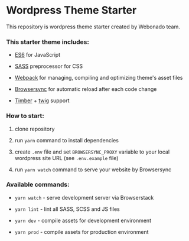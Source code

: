 # Wordpress Theme Starter

This repository is wordpress theme starter created by Webonado team.



### This starter theme includes:

- [ES6](https://babeljs.io/learn-es2015/)  for JavaScript

- [SASS](http://sass-lang.com/)  preprocessor for CSS

- [Webpack](https://webpack.js.org/)  for managing, compiling and optimizing theme's asset files

- [Browsersync](https://browsersync.io/) for automatic reload after each code change

- [Timber](https://upstatement.com/timber/) + [twig](https://twig.symfony.com/) support



### How to start:

1. clone repository

2. run `yarn` command to install dependencies

3. create `.env` file and set `BROWSERSYNC_PROXY` variable to your local wordpress site URL (see `.env.example` file)

4. run `yarn watch` command to serve your website by Browsersync



### Available commands:

- `yarn watch` - serve development server via Browserstack

- `yarn lint` - lint all SASS, SCSS and JS files

- `yarn dev` - compile assets for development environment

- `yarn prod` - compile assets for production environment
